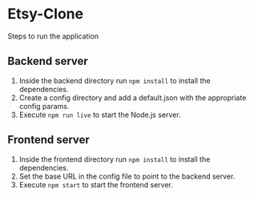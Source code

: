 # Etsy-Clone
Steps to run the application

## Backend server
1. Inside the backend directory run `npm install` to install the dependencies.
2. Create a config directory and add a default.json with the appropriate config params.
3. Execute `npm run live` to start the Node.js server.

## Frontend server
1. Inside the frontend directory run `npm install` to install the dependencies.
2. Set the base URL in the config file to point to the backend server.
3. Execute `npm start` to start the frontend server.
